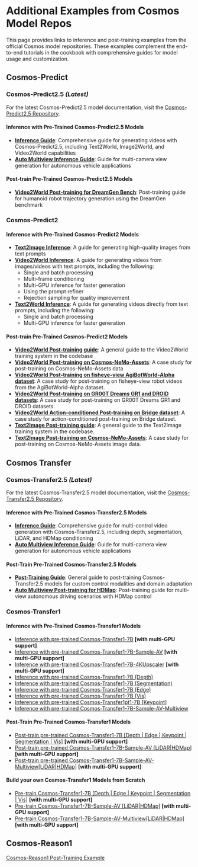 # Additional Examples from Cosmos Model Repos

This page provides links to inference and post-training examples from the official Cosmos model repositories. These examples complement the end-to-end tutorials in the cookbook with comprehensive guides for model usage and customization.

## Cosmos-Predict

### Cosmos-Predict2.5 *(Latest)*

For the latest Cosmos-Predict2.5 model documentation, visit the [Cosmos-Predict2.5 Repository](https://github.com/nvidia-cosmos/cosmos-predict2.5).

#### Inference with Pre-Trained Cosmos-Predict2.5 Models

- **[Inference Guide](https://github.com/nvidia-cosmos/cosmos-predict2.5/blob/main/docs/inference.md)**: Comprehensive guide for generating videos with Cosmos-Predict2.5, including Text2World, Image2World, and Video2World capabilities
- **[Auto Multiview Inference Guide](https://github.com/nvidia-cosmos/cosmos-predict2.5/blob/main/docs/inference_auto_multiview.md)**: Guide for multi-camera view generation for autonomous vehicle applications

#### Post-train Pre-Trained Cosmos-Predict2.5 Models

- **[Video2World Post-training for DreamGen Bench](https://github.com/nvidia-cosmos/cosmos-predict2.5/blob/main/docs/post-training_video2world_gr00t.md)**: Post-training guide for humanoid robot trajectory generation using the DreamGen benchmark

### Cosmos-Predict2

#### Inference with Pre-Trained Cosmos-Predict2 Models

- **[Text2Image Inference](https://github.com/nvidia-cosmos/cosmos-predict2/tree/main/documentations/inference_text2image.md)**: A guide for generating high-quality images from text prompts
- **[Video2World Inference](https://github.com/nvidia-cosmos/cosmos-predict2/tree/main/documentations/inference_video2world.md)**: A guide for generating videos from images/videos with text prompts, including the following:
    - Single and batch processing
    - Multi-frame conditioning
    - Multi-GPU inference for faster generation
    - Using the prompt refiner
    - Rejection sampling for quality improvement
- **[Text2World Inference](https://github.com/nvidia-cosmos/cosmos-predict2/tree/main/documentations/inference_text2world.md)**: A guide for generating videos directly from text prompts, including the following:
    - Single and batch processing
    - Multi-GPU inference for faster generation

#### Post-train Pre-Trained Cosmos-Predict2 Models

- **[Video2World Post-training guide](https://github.com/nvidia-cosmos/cosmos-predict2/tree/main/documentations/post-training_video2world.md)**: A general guide to the Video2World training system in the codebase
- **[Video2World Post-training on Cosmos-NeMo-Assets](https://github.com/nvidia-cosmos/cosmos-predict2/tree/main/documentations/post-training_video2world_cosmos_nemo_assets.md)**: A case study for post-training on Cosmos-NeMo-Assets data
- **[Video2World Post-training on fisheye-view AgiBotWorld-Alpha dataset](https://github.com/nvidia-cosmos/cosmos-predict2/tree/main/documentations/post-training_video2world_agibot_fisheye.md)**: A case study for post-training on fisheye-view robot videos from the AgiBotWorld-Alpha dataset.
- **[Video2World Post-training on GR00T Dreams GR1 and DROID datasets](https://github.com/nvidia-cosmos/cosmos-predict2/tree/main/documentations/post-training_video2world_gr00t.md)**: A case study for post-training on GR00T Dreams GR1 and DROID datasets.
- **[Video2World Action-conditioned Post-training on Bridge dataset](https://github.com/nvidia-cosmos/cosmos-predict2/tree/main/documentations/post-training_video2world_action.md)**: A case study for action-conditioned post-training on Bridge dataset.
- **[Text2Image Post-training guide](https://github.com/nvidia-cosmos/cosmos-predict2/tree/main/documentations/post-training_text2image.md)**: A general guide to the Text2Image training system in the codebase.
- **[Text2Image Post-training on Cosmos-NeMo-Assets](https://github.com/nvidia-cosmos/cosmos-predict2/tree/main/documentations/post-training_text2image_cosmos_nemo_assets.md)**: A case study for post-training on Cosmos-NeMo-Assets image data.

## Cosmos Transfer

### Cosmos-Transfer2.5 *(Latest)*

For the latest Cosmos-Transfer2.5 model documentation, visit the [Cosmos-Transfer2.5 Repository](https://github.com/nvidia-cosmos/cosmos-transfer2.5).

#### Inference with Pre-Trained Cosmos-Transfer2.5 Models

- **[Inference Guide](https://github.com/nvidia-cosmos/cosmos-transfer2.5/blob/main/docs/inference.md)**: Comprehensive guide for multi-control video generation with Cosmos-Transfer2.5, including depth, segmentation, LiDAR, and HDMap conditioning
- **[Auto Multiview Inference Guide](https://github.com/nvidia-cosmos/cosmos-transfer2.5/blob/main/docs/inference_auto_multiview.md)**: Guide for multi-camera view generation for autonomous vehicle applications

#### Post-Train Pre-Trained Cosmos-Transfer2.5 Models

- **[Post-Training Guide](https://github.com/nvidia-cosmos/cosmos-transfer2.5/blob/main/docs/post-training.md)**: General guide to post-training Cosmos-Transfer2.5 models for custom control modalities and domain adaptation
- **[Auto Multiview Post-training for HDMap](https://github.com/nvidia-cosmos/cosmos-transfer2.5/blob/main/docs/post-training_auto_multiview.md)**: Post-training guide for multi-view autonomous driving scenarios with HDMap control

### Cosmos-Transfer1

#### Inference with Pre-Trained Cosmos-Transfer1 Models

- [Inference with pre-trained Cosmos-Transfer1-7B](https://github.com/nvidia-cosmos/cosmos-transfer1/blob/main/examples/inference_cosmos_transfer1_7b.md) **[with multi-GPU support]**
- [Inference with pre-trained Cosmos-Transfer1-7B-Sample-AV](https://github.com/nvidia-cosmos/cosmos-transfer1/blob/main/examples/inference_cosmos_transfer1_7b_sample_av.md) **[with multi-GPU support]**
- [Inference with pre-trained Cosmos-Transfer1-7B-4KUpscaler](https://github.com/nvidia-cosmos/cosmos-transfer1/blob/main/examples/inference_cosmos_transfer1_7b_4kupscaler.md) **[with multi-GPU support]**
- [Inference with pre-trained Cosmos-Transfer1-7B (Depth)](https://github.com/nvidia-cosmos/cosmos-transfer1/blob/main/examples/inference_cosmos_transfer1_7b_depth.md)
- [Inference with pre-trained Cosmos-Transfer1-7B (Segmentation)](https://github.com/nvidia-cosmos/cosmos-transfer1/blob/main/examples/inference_cosmos_transfer1_7b_seg.md)
- [Inference with pre-trained Cosmos-Transfer1-7B (Edge)](https://github.com/nvidia-cosmos/cosmos-transfer1/blob/main/examples/inference_cosmos_transfer1_7b.md#example-1-single-control-edge)
- [Inference with pre-trained Cosmos-Transfer1-7B (Vis)](https://github.com/nvidia-cosmos/cosmos-transfer1/blob/main/examples/inference_cosmos_transfer1_7b_vis.md)
- [Inference with pre-trained Cosmos-Transfer1pt1-7B [Keypoint]](https://github.com/nvidia-cosmos/cosmos-transfer1/blob/main/examples/inference_cosmos_transfer1pt1_7b_keypoint.md)
- [Inference with pre-trained Cosmos-Transfer1-7B-Sample-AV-Multiview](https://github.com/nvidia-cosmos/cosmos-transfer1/blob/main/examples/inference_cosmos_transfer1_7b_sample_av_single2multiview.md)

#### Post-Train Pre-Trained Cosmos-Transfer1 Models

- [Post-train pre-trained Cosmos-Transfer1-7B [Depth | Edge | Keypoint | Segmentation | Vis]](https://github.com/nvidia-cosmos/cosmos-transfer1/blob/main/examples/training_cosmos_transfer_7b.md) **[with multi-GPU support]**
- [Post-train pre-trained Cosmos-Transfer1-7B-Sample-AV [LiDAR|HDMap]](https://github.com/nvidia-cosmos/cosmos-transfer1/blob/main/examples/training_cosmos_transfer_7B_sample_AV.md) **[with multi-GPU support]**
- [Post-train pre-trained Cosmos-Transfer1-7B-Sample-AV-Multiview[LiDAR|HDMap]](https://github.com/nvidia-cosmos/cosmos-transfer1/blob/main/examples/training_cosmos_transfer_7B_sample_AV.md) **[with multi-GPU support]**

#### Build your own Cosmos-Transfer1 Models from Scratch

- [Pre-train Cosmos-Transfer1-7B [Depth | Edge | Keypoint | Segmentation | Vis]](https://github.com/nvidia-cosmos/cosmos-transfer1/blob/main/examples/training_cosmos_transfer_7b.md) **[with multi-GPU support]**
- [Pre-train Cosmos-Transfer1-7B-Sample-AV [LiDAR|HDMap]](https://github.com/nvidia-cosmos/cosmos-transfer1/blob/main/examples/training_cosmos_transfer_7B_sample_AV.md) **[with multi-GPU support]**
- [Pre-train Cosmos-Transfer1-7B-Sample-AV-Multiview[LiDAR|HDMap]](https://github.com/nvidia-cosmos/cosmos-transfer1/blob/main/examples/training_cosmos_transfer_7B_sample_AV.md) **[with multi-GPU support]**

## Cosmos-Reason1

[Cosmos-Reason1 Post-Training Example](https://github.com/nvidia-cosmos/cosmos-reason1/blob/main/examples/post_training/README.md)
